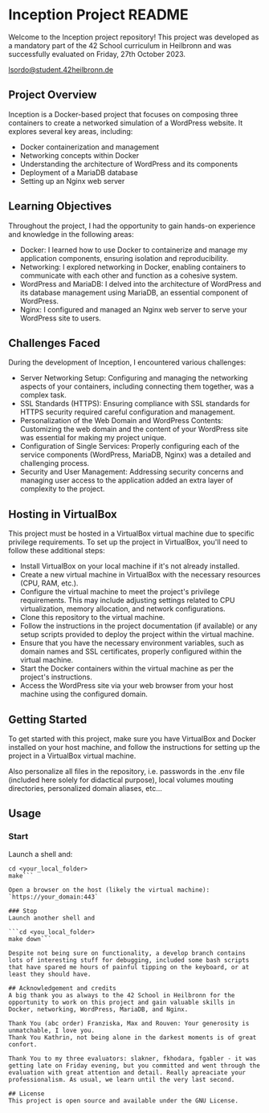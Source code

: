 # Inception Project README

Welcome to the Inception project repository! This project was developed as a mandatory part of the 42 School curriculum in Heilbronn and was successfully evaluated on Friday, 27th October 2023.

lsordo@student.42heilbronn.de

## Project Overview

Inception is a Docker-based project that focuses on composing three containers to create a networked simulation of a WordPress website. It explores several key areas, including:

- Docker containerization and management
- Networking concepts within Docker
- Understanding the architecture of WordPress and its components
- Deployment of a MariaDB database
- Setting up an Nginx web server

## Learning Objectives

Throughout the project, I had the opportunity to gain hands-on experience and knowledge in the following areas:

- Docker: I learned how to use Docker to containerize and manage my application components, ensuring isolation and reproducibility.
- Networking: I explored networking in Docker, enabling containers to communicate with each other and function as a cohesive system.
- WordPress and MariaDB: I delved into the architecture of WordPress and its database management using MariaDB, an essential component of WordPress.
- Nginx: I configured and managed an Nginx web server to serve your WordPress site to users.

## Challenges Faced

During the development of Inception, I encountered various challenges:

- Server Networking Setup: Configuring and managing the networking aspects of your containers, including connecting them together, was a complex task.
- SSL Standards (HTTPS): Ensuring compliance with SSL standards for HTTPS security required careful configuration and management.
- Personalization of the Web Domain and WordPress Contents: Customizing the web domain and the content of your WordPress site was essential for making my project unique.
- Configuration of Single Services: Properly configuring each of the service components (WordPress, MariaDB, Nginx) was a detailed and challenging process.
- Security and User Management: Addressing security concerns and managing user access to the application added an extra layer of complexity to the project.

## Hosting in VirtualBox

This project must be hosted in a VirtualBox virtual machine due to specific privilege requirements. To set up the project in VirtualBox, you'll need to follow these additional steps:

- Install VirtualBox on your local machine if it's not already installed.
- Create a new virtual machine in VirtualBox with the necessary resources (CPU, RAM, etc.).
- Configure the virtual machine to meet the project's privilege requirements. This may include adjusting settings related to CPU virtualization, memory allocation, and network configurations.
- Clone this repository to the virtual machine.
- Follow the instructions in the project documentation (if available) or any setup scripts provided to deploy the project within the virtual machine.
- Ensure that you have the necessary environment variables, such as domain names and SSL certificates, properly configured within the virtual machine.
- Start the Docker containers within the virtual machine as per the project's instructions.
- Access the WordPress site via your web browser from your host machine using the configured domain.

## Getting Started

To get started with this project, make sure you have VirtualBox and Docker installed on your host machine, and follow the instructions for setting up the project in a VirtualBox virtual machine.

Also personalize all files in the repository, i.e. passwords in the .env file (included here solely for didactical purpose), local volumes mouting directories, personalized domain aliases, etc...

## Usage

### Start
Launch a shell and:

```git clone <repository_url> <your_local_folder>
cd <your_local_folder>
make```

Open a browser on the host (likely the virtual machine):
`https://your_domain:443`

### Stop
Launch another shell and

```cd <you_local_folder>
make down```

Despite not being sure on functionality, a develop branch contains lots of interesting stuff for debugging, included some bash scripts that have spared me hours of painful tipping on the keyboard, or at least they should have.

## Acknowledgement and credits
A big thank you as always to the 42 School in Heilbronn for the opportunity to work on this project and gain valuable skills in Docker, networking, WordPress, MariaDB, and Nginx.

Thank You (abc order) Franziska, Max and Rouven: Your generosity is unmatchable, I love you.
Thank You Kathrin, not being alone in the darkest moments is of great confort.

Thank You to my three evaluators: slakner, fkhodara, fgabler - it was getting late on Friday evening, but you committed and went through the evaluation with great attention and detail. Really apreaciate your professionalism. As usual, we learn until the very last second.

## License
This project is open source and available under the GNU License.
